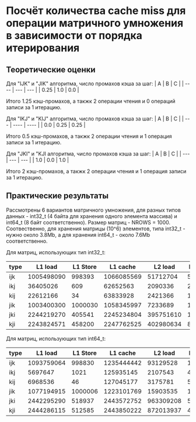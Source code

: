 # Посчёт количества cache miss для операции матричного умножения в зависимости от порядка итерирования

## Теоретические оценки

Для "IJK" и "JIK" алгоритма, число промахов кэша за шаг:
| A | B | C |
| ---- | --- | --- |
| 0.25 | 1.0 | 0.0 |

Итого 1.25 кэш-промахов, а такжк 2 операции чтения и 0 операций записи за 1 итерацию.

Для "IKJ" и "KIJ" алгоритма, число промахов кэша за шаг:
| A | B | C |
| --- | ---- | ---- |
| 0.0 | 0.25 | 0.25 |

Итого 0.5 кэш-промахов, а такжк 2 операции чтения и 1 операция записи за 1 итерацию.

Для "JKI" и "KJI алгоритма, число промахов кэша за шаг:
| A | B | C |
| --- | --- | --- |
| 1.0 | 0.0 | 1.0 |

Итого 2 кэш-промахов, а такжк 2 операции чтения и 1 операция записи за 1 итерацию.

## Практические результаты

Рассмотрены 6 вариантов матричного умножения, для разных типов данных - int32_t (4 байта для хранения одного элемента массива) и int64_t (8 байт соответственно).
Размер матриц - NROWS = 1000.
Соотвественно, для хранения матрицы (10^6) элементов, типа int32_t - нужно около 3.8Mb, а для хранения int64_t - около 7.6Mb соответственно.

Для матриц, использующих тип int32_t:

| type | L1 load | L1 Store | L1 cache | L2 load | L2 store | L2 cache | Theor | Theor/L1cache | Theor/L2cache |
| ---- | ---------- | ------- | ---------- | --------- | ------- | ----------| ---  | --- | --- |
| ijk | 1005498090 | 998393 | 1066085569 | 51712704 | 57585 | 159380465 | 0 | 0 | 0 |
| ikj | 36405026 | 609 | 62652563 | 2090336 | 290 | 128292300 | 0 | 0 | 0 |
| kij | 22612166 | 34 | 63833928 | 2421366 | 1 | 131852397 | 0 | 0 | 0 |
| jik | 1003400300 | 1000030 | 1058345997 | 7233689 | 1000004 | 173466008 | 0 | 0 | 0 |
| jki | 2244219270 | 405541 | 2245234804 | 395751610 | 10095 | 1257457115 | 0 | 0 | 0 |
| kji | 2243824571 | 458200 | 2247762525 | 402980634 | 8622 | 1250788158 | 0 | 0 | 0 |

Для матриц, использующих тип int64_t:

| type | L1 load | L1 Store | L1 cache | L2 load | L2 store | L2 cache | Theor | Theor/L1cache | Theor/L2cache |
| ---- | ---------- | ------- | ---------- | --------- | ------- | ----------| ---  | --- | --- |
| ijk | 1093759064 | 998830 | 1235444442 | 93129528 | 111277 | 257756758 | 0 | 0 | 0 |
| ikj | 5697647 | 1021 | 125935145 | 2107543 | 449 | 266962454 | 0 | 0 | 0 |
| kij | 6968536 | 46 | 127045177 | 3175781 | 50 | 283992431 | 0 | 0 | 0 |
| jik | 1077194915 | 1000006 | 1223101769 | 15903535 | 1000022 | 326634418 | 0 | 0 | 0 |
| jki | 2442295290 | 518937 | 2443572752 | 963309208 | 5587 | 2714769883 | 0 | 0 | 0 |
| kji | 2444286115 | 512585 | 2443850222 | 872013937 | 4197 | 2925320708 | 0 | 0 | 0 |
